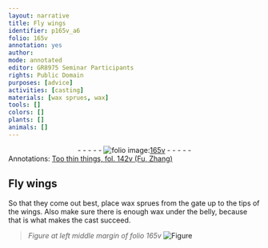 ```yaml
---
layout: narrative
title: Fly wings
identifier: p165v_a6
folio: 165v
annotation: yes
author:
mode: annotated
editor: GR8975 Seminar Participants
rights: Public Domain
purposes: [advice]
activities: [casting]
materials: [wax sprues, wax]
tools: []
colors: []
plants: []
animals: []
---
```


 <div class="folio" align="center">- - - - - <a href="http://gallica.bnf.fr/ark:/12148/btv1b10500001g/f336.image" target="_blank"><img src="https://cu-mkp.github.io/GR8975-edition/assets/photo-icon.png" alt="folio image: " style="display:inline-block; margin-bottom:-3px;"/>165v</a> - - - - - </div> 
<div class="annotation" align="left">Annotations:
<a href="https://drive.google.com/open?id=0BwJi-u8sfkVDfkJmS2RybjBpTmpsVFhDQVo1RVZKMjRGY0d6QlNTYVhqS1VsYi13a0FkLUU" target="_blank">Too thin things, fol. 142v (Fu, Zhang)</a>
 </div>
 <span class="activity"></span> 

## Fly wings

 
So that they come out best, place <span class="material">wax sprues</span> from the gate up to the tips of the wings. Also make sure there is enough <span class="material">wax</span> under the belly, because that is what makes the cast succeed.
 
> *Figure*
> *at left middle margin of folio 165v*
> <a href="https://drive.google.com/open?id=0B9-oNrvWdlO5UmhqY1RkWFRhYzg" target="_blank"><img src="https://cu-mkp.github.io/GR8975-edition/assets/photo-icon.png" alt="Figure" style="display:inline-block; margin-bottom:-3px;"/></a>
 